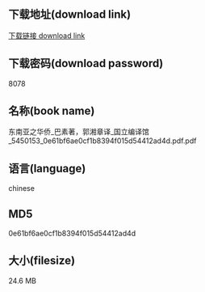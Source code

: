 ## 下载地址(download link)
[下载链接 download link](https://voluble-croquembouche-d321dc.netlify.app/?s=%E4%B8%9C%E5%8D%97%E4%BA%9A%E4%B9%8B%E5%8D%8E%E4%BE%A8_%E5%B7%B4%E7%B4%A0%E8%91%97%EF%BC%8C%E9%83%AD%E6%B9%98%E7%AB%A0%E8%AF%91_%E5%9B%BD%E7%AB%8B%E7%BC%96%E8%AF%91%E9%A6%86_5450153_0e61bf6ae0cf1b8394f015d54412ad4d.pdf)

## 下载密码(download password)
8078

## 名称(book name)
东南亚之华侨_巴素著，郭湘章译_国立编译馆_5450153_0e61bf6ae0cf1b8394f015d54412ad4d.pdf.pdf

## 语言(language)
chinese

## MD5
0e61bf6ae0cf1b8394f015d54412ad4d

## 大小(filesize)
24.6 MB
